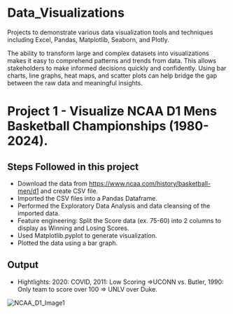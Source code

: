 # Data_Visualizations
Projects to demonstrate various data visualization tools and techniques including Excel, Pandas, Matplotlib, Seaborn, and Plotly.

The ability to transform large and complex datasets into visualizations makes it easy to comprehend patterns and trends from data.  This allows stakeholders to make informed decisions quickly and confidently.  Using bar charts, line graphs, heat maps, and scatter plots can help bridge the gap between the raw data and meaningful insights.  

# Project 1 - Visualize NCAA D1 Mens Basketball Championships (1980-2024).  
## Steps Followed in this project

- Download the data from https://www.ncaa.com/history/basketball-men/d1 and create CSV file.  
- Imported the CSV files into a Pandas Dataframe.
- Performed the Exploratory Data Analysis and data cleansing of the imported data.
- Feature engineering: Split the Score data (ex. 75-60) into 2 columns to display as Winning and Losing Scores.
- Used Matplotlib.pyplot to generate visualization.
- Plotted the data using a bar graph.

## Output
- Hightlights:  2020: COVID, 2011: Low Scoring =>UCONN vs. Butler, 1990:  Only team to score over 100 => UNLV over Duke.

![NCAA_D1_Image1 ](https://github.com/user-attachments/assets/99a247b1-7985-4c36-913e-883f47b04ca3)
